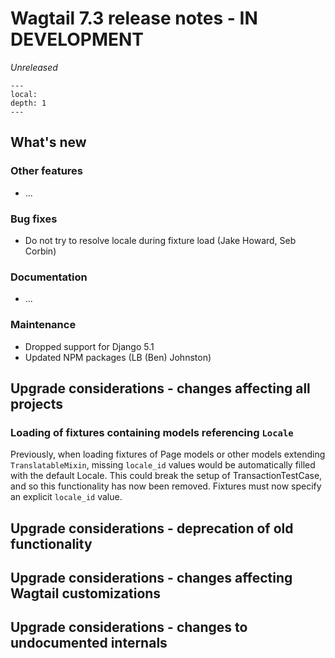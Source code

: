 # Wagtail 7.3 release notes - IN DEVELOPMENT

_Unreleased_

```{contents}
---
local:
depth: 1
---
```

## What's new


### Other features

 * ...

### Bug fixes

 * Do not try to resolve locale during fixture load (Jake Howard, Seb Corbin)

### Documentation

 * ...

### Maintenance

 * Dropped support for Django 5.1
 * Updated NPM packages (LB (Ben) Johnston)


## Upgrade considerations - changes affecting all projects

### Loading of fixtures containing models referencing `Locale`

Previously, when loading fixtures of Page models or other models extending `TranslatableMixin`, missing `locale_id` values would be automatically filled with the default Locale. This could break the setup of TransactionTestCase, and so this functionality has now been removed. Fixtures must now specify an explicit `locale_id` value.

## Upgrade considerations - deprecation of old functionality

## Upgrade considerations - changes affecting Wagtail customizations

## Upgrade considerations - changes to undocumented internals
